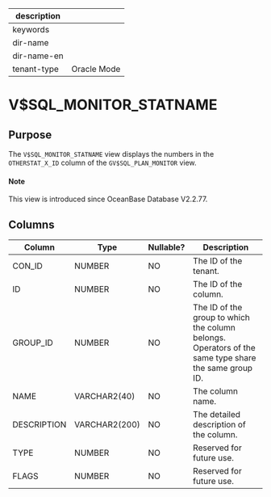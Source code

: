 |description||
|---|---|
|keywords||
|dir-name||
|dir-name-en||
|tenant-type|Oracle Mode|

# V$SQL_MONITOR_STATNAME

## **Purpose**

The `V$SQL_MONITOR_STATNAME` view displays the numbers in the `OTHERSTAT_X_ID` column of the `GV$SQL_PLAN_MONITOR` view.

<main id="notice" type='explain'>
  <h4>Note</h4>
  <p>This view is introduced since OceanBase Database V2.2.77. </p>
</main>

## **Columns**

| **Column** | **Type** | **Nullable?** | **Description** |
|-------------|---------------|----------------|--------------------------|
| CON_ID | NUMBER | NO | The ID of the tenant. |
| ID | NUMBER | NO | The ID of the column. |
| GROUP_ID | NUMBER | NO | The ID of the group to which the column belongs. Operators of the same type share the same group ID. |
| NAME | VARCHAR2(40) | NO | The column name. |
| DESCRIPTION | VARCHAR2(200) | NO | The detailed description of the column. |
| TYPE | NUMBER | NO | Reserved for future use. |
| FLAGS | NUMBER | NO | Reserved for future use. |
